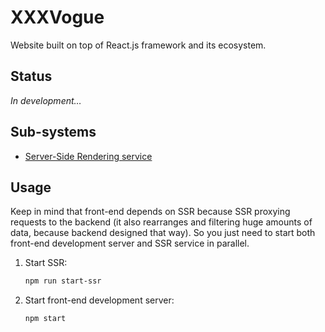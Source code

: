 # XXXVogue

Website built on top of React.js framework and its ecosystem.

## Status

_In development…_

## Sub-systems

- [Server-Side Rendering service](ssr/)

## Usage

Keep in mind that front-end depends on SSR because SSR proxying requests to the backend
(it also rearranges and filtering huge amounts of data, because backend designed that way).
So you just need to start both front-end development server and SSR service in parallel.

1. Start SSR:

   ```bash
   npm run start-ssr
   ```

2. Start front-end development server:

   ```bash
   npm start
   ```
